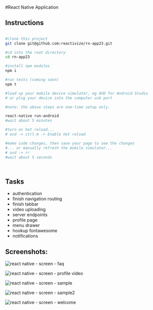 #React Native Application

## Instructions

```bash

#clone this project
git clone git@github.com:reactivize/rn-app23.git

#cd into the root directory
cd rn-app23

#install npm modules
npm i

#run tests (coming soon)
npm t

#load up your mobile device simulator, eg AVD for Android Studio
# or plug your device into the computer usb port

#note: the above steps are one-time setup only.

react-native run-android
#wait about 5 minutes

#turn on hot reload...
# avd -> ctrl-m -> Enable hot reload

#make code changes, then save your page to see the changes
#... or manually refresh the mobile simulator...
# avd -> rr
#wait about 5 seconds




```


## Tasks
- authentication
- finish navigation routing
- finish tabbar
- video uploading
- server endpoints
- profile page
- menu drawer
- hookup fontawesome
- notifications






## Screenshots:


![react native - screen - faq](https://s32.postimg.org/rlkt4ftzp/zeemee_faq3.jpg)

![react native - screen - profile video](https://s32.postimg.org/48mrlxdw5/zeemee_profilevideo.jpg)

![react native - screen - sample](https://s32.postimg.org/9lg7dsr6d/zeemee_sample.jpg)

![react native - screen - sample2](https://s32.postimg.org/3lsga56dx/zeemee_sample2.jpg)

![react native - screen -  welcome](https://s32.postimg.org/k45ndlkat/zeemee_welcome.jpg)








